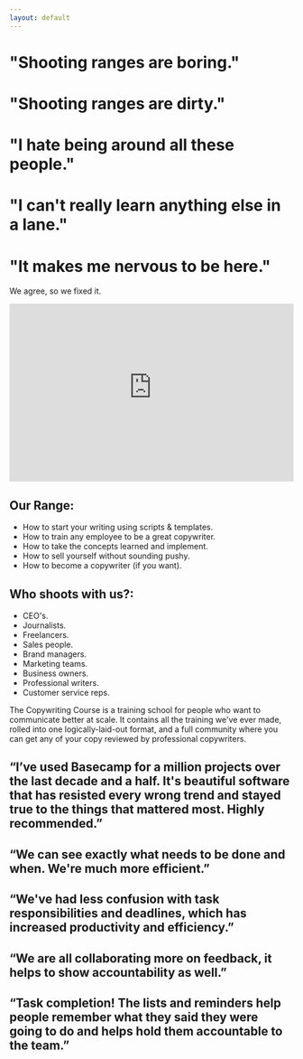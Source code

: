 ```yaml
---
layout: default
---
```


# "Shooting ranges are boring."
# "Shooting ranges are dirty."
# "I hate being around all these people."
# "I can't really learn anything else in a lane."
# "It makes me nervous to be here."

We agree, so we fixed it.

<iframe width="100%" height="315" src="https://www.youtube-nocookie.com/embed/0hQftUDphjU" frameborder="0" allow="accelerometer; autoplay; clipboard-write; encrypted-media; gyroscope; picture-in-picture" allowfullscreen></iframe>

## Our Range:
 
- How to start your writing using scripts & templates.
- How to train any employee to be a great copywriter.
- How to take the concepts learned and implement.
- How to sell yourself without sounding pushy.
- How to become a copywriter (if you want).

## Who shoots with us?:

- CEO's.
- Journalists.
- Freelancers.
- Sales people.
- Brand managers.
- Marketing teams.
- Business owners.
- Professional writers.
- Customer service reps.

The Copywriting Course is a training school for people who want to communicate better at scale. It contains all the training we've ever made, rolled into one logically-laid-out format, and a full community where you can get any of your copy reviewed by professional copywriters.

## “I’ve used Basecamp for a million projects over the last decade and a half. It's beautiful software that has resisted every wrong trend and stayed true to the things that mattered most. Highly recommended.”

## “We can see exactly what needs to be done and when. We're much more efficient.”

## “We've had less confusion with task responsibilities and deadlines, which has increased productivity and efficiency.”

## “We are all collaborating more on feedback, it helps to show accountability as well.”

## “Task completion! The lists and reminders help people remember what they said they were going to do and helps hold them accountable to the team.”
